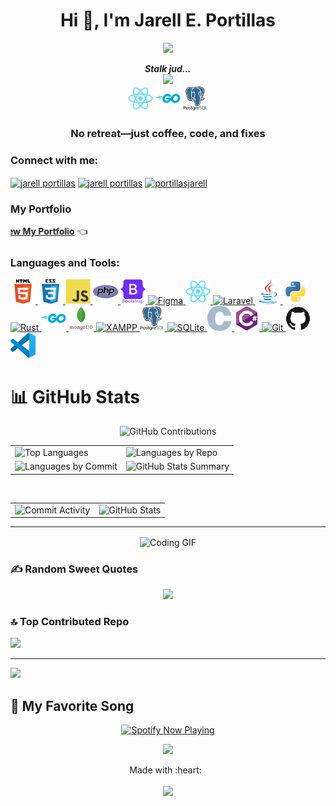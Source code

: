 <h1 align="center">Hi 👋, I'm Jarell E. Portillas</h1>
<p align="center">
  <a href="https://github.com/DenverCoder1/readme-typing-svg"><img src="https://readme-typing-svg.herokuapp.com?font=Time+New+Roman&color=cyan&size=25&center=true&vCenter=true&width=600&height=100&lines=Hi!,+Kopal..&hearts;++;BTW,+my+name+is+Jarell+Portillas;I’m+21+years+Old,;I+Love+coffee,;and+I+play+Dota2,;I'm+doing+nothing<3"></a>
</p>
<p align="center"> 
  <i><b>Stalk jud...</b></i><br>
  <img src="https://raw.githubusercontent.com/saadeghi/saadeghi/master/dino.gif" /><br>
  <img src="https://raw.githubusercontent.com/devicons/devicon/master/icons/react/react-original.svg" alt="React Native" width="40" height="40" />
  <img src="https://raw.githubusercontent.com/devicons/devicon/master/icons/go/go-original-wordmark.svg" alt="Go" width="40" height="40" />
  <img src="https://raw.githubusercontent.com/devicons/devicon/master/icons/postgresql/postgresql-original-wordmark.svg" alt="PostgreSQL" width="40" height="40" />
</p>
<h3 align="center">No retreat—just coffee, code, and fixes</h3>


<h3 align="left">Connect with me:</h3>
<p align="left">
<a href="https://linkedin.com/in/jarell portillas" target="blank"><img align="center" src="https://raw.githubusercontent.com/rahuldkjain/github-profile-readme-generator/master/src/images/icons/Social/linked-in-alt.svg" alt="jarell portillas" height="30" width="40" /></a>
<a href="https://fb.com/jarell portillas" target="blank"><img align="center" src="https://raw.githubusercontent.com/rahuldkjain/github-profile-readme-generator/master/src/images/icons/Social/facebook.svg" alt="jarell portillas" height="30" width="40" /></a>
<a href="https://instagram.com/portillasjarell" target="blank"><img align="center" src="https://raw.githubusercontent.com/rahuldkjain/github-profile-readme-generator/master/src/images/icons/Social/instagram.svg" alt="portillasjarell" height="30" width="40" /></a>
</p>
<h3 align="left">My Portfolio</h3>

<marquee direction="right">👉 **<a href="https://portillass.github.io/">Click Here to View My Portfolio</a>** 👈</marquee>


<h3 align="left">Languages and Tools:</h3>
<p align="left">
  <!-- HTML -->
  <a href="https://www.w3.org/html/" target="_blank" rel="noreferrer">
    <img src="https://raw.githubusercontent.com/devicons/devicon/master/icons/html5/html5-original-wordmark.svg" alt="HTML" width="40" height="40"/>
  </a>
  <!-- CSS -->
  <a href="https://www.w3schools.com/css/" target="_blank" rel="noreferrer">
    <img src="https://raw.githubusercontent.com/devicons/devicon/master/icons/css3/css3-original-wordmark.svg" alt="CSS" width="40" height="40"/>
  </a>
  <!-- JavaScript -->
  <a href="https://developer.mozilla.org/en-US/docs/Web/JavaScript" target="_blank" rel="noreferrer">
    <img src="https://raw.githubusercontent.com/devicons/devicon/master/icons/javascript/javascript-original.svg" alt="JavaScript" width="40" height="40"/>
  </a>
  <!-- PHP -->
  <a href="https://www.php.net" target="_blank" rel="noreferrer">
    <img src="https://raw.githubusercontent.com/devicons/devicon/master/icons/php/php-original.svg" alt="PHP" width="40" height="40"/>
  </a>
  <!-- Bootstrap -->
  <a href="https://getbootstrap.com" target="_blank" rel="noreferrer">
    <img src="https://raw.githubusercontent.com/devicons/devicon/master/icons/bootstrap/bootstrap-plain-wordmark.svg" alt="Bootstrap" width="40" height="40"/>
  </a>
  <!-- Figma -->
  <a href="https://www.figma.com/" target="_blank" rel="noreferrer">
    <img src="https://www.vectorlogo.zone/logos/figma/figma-icon.svg" alt="Figma" width="40" height="40"/>
  </a>
  <!-- React Native -->
  <a href="https://reactnative.dev/" target="_blank" rel="noreferrer">
    <img src="https://raw.githubusercontent.com/devicons/devicon/master/icons/react/react-original.svg" alt="React Native" width="40" height="40"/>
  </a>
  <!-- Laravel -->
  <a href="https://laravel.com/" target="_blank" rel="noreferrer">
    <img src="https://tse1.mm.bing.net/th/id/OIP.m0s2io11J82PR7miqan92wHaDt?pid=Api&P=0&h=180" alt="Laravel" width="40" height="40"/>
  </a>
  <!-- Java -->
  <a href="https://www.java.com" target="_blank" rel="noreferrer">
    <img src="https://raw.githubusercontent.com/devicons/devicon/master/icons/java/java-original.svg" alt="Java" width="40" height="40"/>
  </a>
  <!-- Python -->
  <a href="https://www.python.org" target="_blank" rel="noreferrer">
    <img src="https://raw.githubusercontent.com/devicons/devicon/master/icons/python/python-original.svg" alt="Python" width="40" height="40"/>
  </a>
  <!-- Rust -->
  <a href="https://www.rust-lang.org" target="_blank" rel="noreferrer">
    <img src="https://tse1.mm.bing.net/th/id/OIP.I6C6KosylC55sd8mEQ3iHwHaHa?pid=Api&P=0&h=180" alt="Rust" width="40" height="40"/>
  </a>
  <!-- Go -->
  <a href="https://go.dev/" target="_blank" rel="noreferrer">
    <img src="https://raw.githubusercontent.com/devicons/devicon/master/icons/go/go-original-wordmark.svg" alt="Go" width="40" height="40"/>
  </a>
  <!-- MongoDB -->
  <a href="https://www.mongodb.com/" target="_blank" rel="noreferrer">
    <img src="https://raw.githubusercontent.com/devicons/devicon/master/icons/mongodb/mongodb-original-wordmark.svg" alt="MongoDB" width="40" height="40"/>
  </a>
  <!-- XAMPP -->
  <a href="https://www.apachefriends.org/" target="_blank" rel="noreferrer">
    <img src="https://tse1.mm.bing.net/th/id/OIP.R6F5BSqdD21g-9Vct30MSwHaFG?pid=Api&P=0&h=180" alt="XAMPP" width="40" height="40"/>
  </a>
  <!-- PostgreSQL -->
  <a href="https://www.postgresql.org" target="_blank" rel="noreferrer">
    <img src="https://raw.githubusercontent.com/devicons/devicon/master/icons/postgresql/postgresql-original-wordmark.svg" alt="PostgreSQL" width="40" height="40"/>
  </a>
  <!-- SQLite -->
  <a href="https://www.sqlite.org/" target="_blank" rel="noreferrer">
    <img src="https://www.vectorlogo.zone/logos/sqlite/sqlite-icon.svg" alt="SQLite" width="40" height="40"/>
  </a>
  <!-- C -->
  <a href="https://www.cprogramming.com/" target="_blank" rel="noreferrer">
    <img src="https://raw.githubusercontent.com/devicons/devicon/master/icons/c/c-original.svg" alt="C" width="40" height="40"/>
  </a>
  <!-- C# -->
  <a href="https://learn.microsoft.com/en-us/dotnet/csharp/" target="_blank" rel="noreferrer">
    <img src="https://raw.githubusercontent.com/devicons/devicon/master/icons/csharp/csharp-original.svg" alt="C#" width="40" height="40"/>
  </a>
  <!-- Git -->
  <a href="https://git-scm.com/" target="_blank" rel="noreferrer">
    <img src="https://www.vectorlogo.zone/logos/git-scm/git-scm-icon.svg" alt="Git" width="40" height="40"/>
  </a>
  <!-- GitHub -->
  <a href="https://github.com/" target="_blank" rel="noreferrer">
    <img src="https://raw.githubusercontent.com/devicons/devicon/master/icons/github/github-original.svg" alt="GitHub" width="40" height="40" style="background-color:white; border-radius:5px;"/>
  </a>
  <!-- VS Code -->
  <a href="https://code.visualstudio.com/" target="_blank" rel="noreferrer">
    <img src="https://raw.githubusercontent.com/devicons/devicon/master/icons/vscode/vscode-original.svg" alt="VS Code" width="40" height="40"/>
  </a>
</p>


# 📊 GitHub Stats


<div align="center">
  <p>
    <img src="https://github-profile-summary-cards.vercel.app/api/cards/profile-details?username=Portillass&theme=github_dark" alt="GitHub Contributions" />
  </p>

  <table>
    <tr>
      <td>
        <img src="https://github-readme-stats.vercel.app/api/top-langs/?username=Portillass&layout=compact&theme=dark" alt="Top Languages" />
      </td>
      <td>
        <img src="https://github-profile-summary-cards.vercel.app/api/cards/repos-per-language?username=Portillass&theme=github_dark" alt="Languages by Repo" />
      </td>
    </tr>
    <tr>
      <td>
        <img src="https://github-profile-summary-cards.vercel.app/api/cards/most-commit-language?username=Portillass&theme=github_dark" alt="Languages by Commit" />
      </td>
      <td>
        <img src="https://github-profile-summary-cards.vercel.app/api/cards/stats?username=Portillass&theme=github_dark" alt="GitHub Stats Summary" />
      </td>
    </tr>
  </table>

  <br/>

  <table>
    <tr>
      <td>
        <img src="https://github-profile-summary-cards.vercel.app/api/cards/productive-time?username=Portillass&theme=github_dark" alt="Commit Activity" />
      </td>
      <td>
        <img src="https://github-readme-stats.vercel.app/api?username=Portillass&show_icons=true&theme=dark" alt="GitHub Stats" />
      </td>
    </tr>
  </table>
</div>



---

<div align="center">
  <img align="center" alt="Coding GIF" src="https://media.giphy.com/media/iIqmM5tTjmpOB9mpbn/giphy.gif" width="400" />
</div>


### ✍️ Random Sweet Quotes

<p align="center">
  <a href="https://github.com/DenverCoder1/readme-typing-svg">
    <img src="https://readme-typing-svg.herokuapp.com?font=Times+New+Roman&color=blue&size=25&center=true&vCenter=true&width=600&height=100&lines=You+are+the+CSS+of+my+HTML;You+make+my+heart+skip+a+beat;You+light+up+my+world+like+JavaScript;I+love+you+like+an+infinite+loop;You+are+my+code+and+I+am+your+IDE;You+are+my+favorite+debugging+tool;My+love+for+you+is+like+an+array+of+infinite+length;You+compile+my+heart+into+something+beautiful;You+are+the+algorithm+that+solves+all+my+problems;I+don’t+need+a+Git+commit+message+to+know+I+love+you;Our+love+is+written+in+binary;You+are+the+function+that+returns+my+happiness;Like+PHP+and+MySQL,+we+belong+together;You+are+my+class+and+I+am+your+object;You+are+my+source+code+and+I+am+your+compiler;You+push+me+to+be+the+best+version+of+myself;Your+love+is+the+source+of+my+syntax+highlighting;I+feel+at+home+when+I+look+at+you+like+I+look+at+my+terminal;Our+relationship+is+like+React+components%2C+we+work+together+perfectly;You+make+my+heart+race+like+a+for+loop+in+O(n)%3B;Together+we+are+like+HTML+and+CSS%2C+we+complete+each+other;You+are+the+semicolon+to+my+code;You+are+the+constant+that+keeps+me+from+changing;Our+love+is+like+Git+branches,+we+always+merge+together;You+make+my+logic+flow+like+smooth+code;We+are+like+HTML+and+JavaScript,+we+bring+life+to+webpages;You+are+my+frontend+and+I+am+your+backend;Together+we+are+like+a+perfect+algorithm%2C+flawless+and+efficient;You+are+my+Git+pull+request%2C+always+bringing+me+new+ideas;I+love+you+more+than+a+well-written+function;You+are+my+command+line%2C+the+only+thing+I+need+to+communicate;You+make+my+system+run+like+an+optimized+program;We+are+the+input+and+output+of+each+other’s+life;You+are+the+host+to+my+server%2C+always+keeping+me+up;I+am+your+variable%2C+and+you+define+me;You+are+my+CSS+animations%2C+making+everything+better%2C+faster%2C+and+smoother;Our+love+is+like+node.js%2C+non-blocking+and+asynchronous;You+are+my+framework%2C+structuring+my+world;I+love+you+like+my+favorite+IDE%2C+it+always+feels+like+home;You+are+the+string+to+my+variable%2C+I+can’t+live+without+you;I+code+better+when+I+am+with+you%2C+my+perfect+partner;You+are+my+bug-free+program%2C+making+my+life+so+much+easier;You+are+my+favorite+library%2C+always+helping+me+solve+problems;You+are+my+declaration+of+love%2C+always+clear+and+understood">
  </a>
</p>



### 🔝 Top Contributed Repo
![](https://github-contributor-stats.vercel.app/api?username=Portillass&limit=5&theme=dark&combine_all_yearly_contributions=true)

---
[![](https://visitcount.itsvg.in/api?id=Portillass&icon=0&color=0)](https://visitcount.itsvg.in)
## 🎵 My Favorite Song

<div align="center">
  <a href="https://open.spotify.com/track/3LIENf1zwG7vXj78SKmBqA">
    <img src="https://novatorem.vercel.app/api/spotify" alt="Spotify Now Playing" />
  </a>
</div>

<p align="center">
  <a href="https://github.com/DenverCoder1/readme-typing-svg">
    <img src="https://readme-typing-svg.herokuapp.com?font=Times+New+Roman&color=blue&size=25&center=true&vCenter=true&width=600&height=100&lines=🎶+Can’t+Help+Falling+in+Love+With+You;A+classic+that+never+gets+old!">
  </a>
</p>


<!-- Proudly created with GPRM ( https://gprm.itsvg.in ) -->
<p align="center">
  Made with :heart: &nbsp;
  <br/>
   <br/>
  <img src="https://media.giphy.com/media/jpVnC65DmYeyRL4LHS/giphy.gif" width="20%">
</p>

